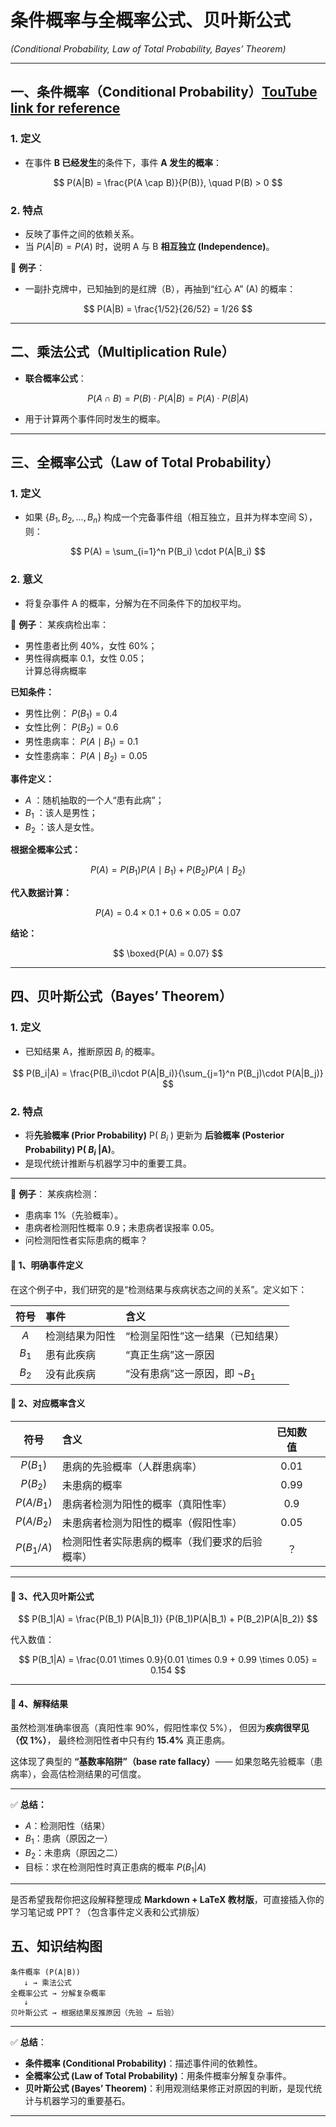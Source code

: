 

# 条件概率与全概率公式、贝叶斯公式

*(Conditional Probability, Law of Total Probability, Bayes’ Theorem)*

---

## 一、条件概率（Conditional Probability）[TouTube link for reference](https://www.youtube.com/watch?v=H02B3aMNKzE)

### 1. 定义

* 在事件 **B 已经发生**的条件下，事件 **A 发生的概率**：

$$
P(A|B) = \frac{P(A \cap B)}{P(B)}, \quad P(B) > 0
$$

### 2. 特点

* 反映了事件之间的依赖关系。
* 当 $P(A|B) = P(A)$ 时，说明 A 与 B **相互独立 (Independence)**。

📍 **例子**：

* 一副扑克牌中，已知抽到的是红牌（B），再抽到“红心 A” (A) 的概率：

$$
P(A|B) = \frac{1/52}{26/52} = 1/26
$$

---

## 二、乘法公式（Multiplication Rule）

* **联合概率公式**：

$$
P(A \cap B) = P(B) \cdot P(A|B) = P(A) \cdot P(B|A)
$$

* 用于计算两个事件同时发生的概率。

---

## 三、全概率公式（Law of Total Probability）

### 1. 定义

* 如果 $\{B_1,B_2,\dots,B_n\}$ 构成一个完备事件组（相互独立，且并为样本空间 S），则：

$$
P(A) = \sum_{i=1}^n P(B_i) \cdot P(A|B_i)
$$

### 2. 意义

* 将复杂事件 A 的概率，分解为在不同条件下的加权平均。

📍 **例子**：
某疾病检出率：

* 男性患者比例 40%，女性 60%；  
* 男性得病概率 0.1，女性 0.05；  
计算总得病概率  

**已知条件：**

* 男性比例： $P(B_1) = 0.4$
* 女性比例： $P(B_2) = 0.6$
* 男性患病率： $P(A \mid B_1) = 0.1$
* 女性患病率： $P(A \mid B_2) = 0.05$



**事件定义：**

* $A$ ：随机抽取的一个人“患有此病”；
* $B_1$ ：该人是男性；
* $B_2$ ：该人是女性。



**根据全概率公式：**

$$
P(A) = P(B_1)P(A \mid B_1) + P(B_2)P(A \mid B_2)
$$



**代入数据计算：**

$$
P(A) = 0.4 \times 0.1 + 0.6 \times 0.05 = 0.07
$$



**结论：**

$$
\boxed{P(A) = 0.07}
$$

---

## 四、贝叶斯公式（Bayes’ Theorem）

### 1. 定义

* 已知结果 A，推断原因 $B_i$ 的概率。

$$
P(B_i|A) = \frac{P(B_i)\cdot P(A|B_i)}{\sum_{j=1}^n P(B_j)\cdot P(A|B_j)}
$$

### 2. 特点

* 将**先验概率 (Prior Probability)** P( $B_i$ ) 更新为 **后验概率 (Posterior Probability) P( $B_i$ |A)**。
* 是现代统计推断与机器学习中的重要工具。
  
---

📍 **例子**：
某疾病检测：

* 患病率 1%（先验概率）。
* 患病者检测阳性概率 0.9；未患病者误报率 0.05。
* 问检测阳性者实际患病的概率？


#### 🧩 1、明确事件定义

在这个例子中，我们研究的是“检测结果与疾病状态之间的关系”。定义如下：

|   符号  | 事件      | 含义                      |
| :---: | :------ | :---------------------- |
|  $A$  | 检测结果为阳性 | “检测呈阳性”这一结果（已知结果）       |
| $B_1$ | 患有此疾病   | “真正生病”这一原因              |
| $B_2$ | 没有此疾病   | “没有患病”这一原因，即 $\neg B_1$ |



#### 📘 2、对应概率含义

|    符号    | 含义             |           已知数值          |        |
| :------: | :------------- | :---------------------: | ------ |
| $P(B_1)$ | 患病的先验概率（人群患病率） |          $0.01$         |        |
| $P(B_2)$ | 未患病的概率         |          $0.99$         |        |
|   $P(A/ B_1)$          |    患病者检测为阳性的概率（真阳性率）    | $0.9$  |
|   $P(A/B_2)$          |    未患病者检测为阳性的概率（假阳性率）   | $0.05$ |
|  $P(B_1/A)$            | 检测阳性者实际患病的概率（我们要求的后验概率） | ？      |

---

#### 🧮 3、代入贝叶斯公式

$$
P(B_1|A) =
\frac{P(B_1) P(A|B_1)}
{P(B_1)P(A|B_1) + P(B_2)P(A|B_2)}
$$

代入数值：

$$
P(B_1|A) =
\frac{0.01 \times 0.9}{0.01 \times 0.9 + 0.99 \times 0.05}
= 0.154
$$

---

#### 🧠 4、解释结果

虽然检测准确率很高（真阳性率 90%，假阳性率仅 5%），
但因为**疾病很罕见（仅 1%）**，
最终检测阳性者中只有约 **15.4%** 真正患病。

这体现了典型的 **“基数率陷阱”（base rate fallacy）**——
如果忽略先验概率（患病率），会高估检测结果的可信度。

---

✅ **总结：**

* $A$：检测阳性（结果）
* $B_1$：患病（原因之一）
* $B_2$：未患病（原因之二）
* 目标：求在检测阳性时真正患病的概率 $P(B_1|A)$

---

是否希望我帮你把这段解释整理成 **Markdown + LaTeX 教材版**，可直接插入你的学习笔记或 PPT？（包含事件定义表和公式排版）


## 五、知识结构图

```
条件概率 (P(A|B))
   ↓ → 乘法公式
全概率公式 → 分解复杂概率
   ↓
贝叶斯公式 → 根据结果反推原因（先验 → 后验）
```

---

✅ **总结**：

* **条件概率 (Conditional Probability)**：描述事件间的依赖性。
* **全概率公式 (Law of Total Probability)**：用条件概率分解复杂事件。
* **贝叶斯公式 (Bayes’ Theorem)**：利用观测结果修正对原因的判断，是现代统计与机器学习的重要基石。

---


